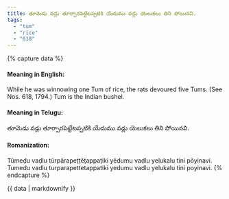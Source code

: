 ```yaml
---
title: తూమెడు వడ్లు తూర్పారపెట్టేటప్పటికి యేదుము వడ్లు యెలుకలు తిని పోయినవి.
tags:
  - "tum"
  - "rice"
  - "618"
---
```


{% capture data %}
#### Meaning in English:
While he was winnowing one Tum of rice, the rats devoured five Tums.
(See Nos. 618, 1794.)
Tum is the Indian bushel.

#### Meaning in Telugu:
తూమెడు వడ్లు తూర్పారపెట్టేటప్పటికి యేదుము వడ్లు యెలుకలు తిని పోయినవి.

#### Romanization:
Tūmeḍu vaḍlu tūrpārapeṭṭēṭappaṭiki yēdumu vaḍlu yelukalu tini pōyinavi.
Tumedu vadlu turparapettetappatiki yedumu vadlu yelukalu tini poyinavi.
{% endcapture %}

{{ data | markdownify }}

